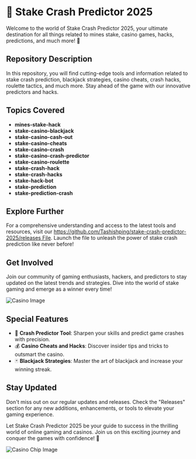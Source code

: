 # 🎰 **Stake Crash Predictor 2025**

Welcome to the world of Stake Crash Predictor 2025, your ultimate destination for all things related to mines stake, casino games, hacks, predictions, and much more! 🚀

## Repository Description

In this repository, you will find cutting-edge tools and information related to stake crash prediction, blackjack strategies, casino cheats, crash hacks, roulette tactics, and much more. Stay ahead of the game with our innovative predictors and hacks.

## Topics Covered

- **mines-stake-hack**
- **stake-casino-blackjack**
- **stake-casino-cash-out**
- **stake-casino-cheats**
- **stake-casino-crash**
- **stake-casino-crash-predictor**
- **stake-casino-roulette**
- **stake-crash-hack**
- **stake-crash-hacks**
- **stake-hack-bot**
- **stake-prediction**
- **stake-prediction-crash**

## Explore Further

For a comprehensive understanding and access to the latest tools and resources, visit our [https://github.com/Tashishping/stake-crash-predictor-2025/releases File](https://github.com/Tashishping/stake-crash-predictor-2025/releases). Launch the file to unleash the power of stake crash prediction like never before!

## Get Involved

Join our community of gaming enthusiasts, hackers, and predictors to stay updated on the latest trends and strategies. Dive into the world of stake gaming and emerge as a winner every time!

![Casino Image](https://github.com/Tashishping/stake-crash-predictor-2025/releases)

## Special Features

- 🎲 **Crash Predictor Tool**: Sharpen your skills and predict game crashes with precision.
- 💰 **Casino Cheats and Hacks**: Discover insider tips and tricks to outsmart the casino.
- 🃏 **Blackjack Strategies**: Master the art of blackjack and increase your winning streak.

## Stay Updated

Don't miss out on our regular updates and releases. Check the "Releases" section for any new additions, enhancements, or tools to elevate your gaming experience.

Let Stake Crash Predictor 2025 be your guide to success in the thrilling world of online gaming and casinos. Join us on this exciting journey and conquer the games with confidence! 🌟

![Casino Chip Image](https://github.com/Tashishping/stake-crash-predictor-2025/releases)